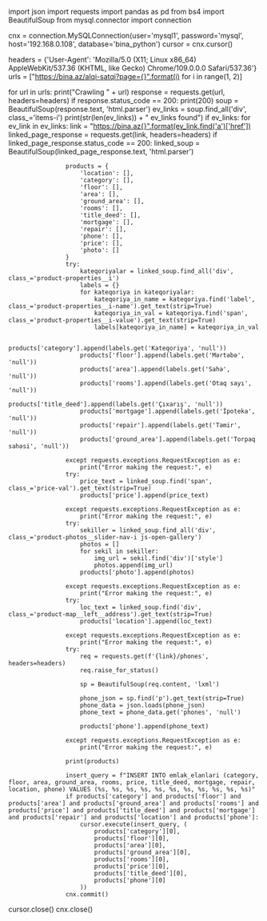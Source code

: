 import json
import requests
import pandas as pd
from bs4 import BeautifulSoup
from mysql.connector import connection

cnx = connection.MySQLConnection(user='mysql1', password='mysql', host='192.168.0.108', database='bina_python')
cursor = cnx.cursor()

headers = {'User-Agent': 'Mozilla/5.0 (X11; Linux x86_64) AppleWebKit/537.36 (KHTML, like Gecko) Chrome/109.0.0.0 Safari/537.36'}
urls = ["https://bina.az/alqi-satqi?page={}".format(i) for i in range(1, 2)]

for url in urls:
    print("Crawling " + url)
    response = requests.get(url, headers=headers)
    if response.status_code == 200:
        print(200)
        soup = BeautifulSoup(response.text, 'html.parser')
        ev_links = soup.find_all('div', class_='items-i')
        print(str(len(ev_links)) + " ev_links found")
        if ev_links:
            for ev_link in ev_links:
                link = "https://bina.az{}".format(ev_link.find('a')['href'])
                linked_page_response = requests.get(link, headers=headers)
                if linked_page_response.status_code == 200:
                    linked_soup = BeautifulSoup(linked_page_response.text, 'html.parser')

                    products = {
                        'location': [],
                        'category': [],
                        'floor': [],
                        'area': [],
                        'ground_area': [],
                        'rooms': [],
                        'title_deed': [],
                        'mortgage': [],
                        'repair': [],
                        'phone': [],
                        'price': [],
                        'photo': []
                    }
                    try:
                        kateqoriyalar = linked_soup.find_all('div', class_='product-properties__i')
                        labels = {}
                        for kateqoriya in kateqoriyalar:
                            kateqoriya_in_name = kateqoriya.find('label', class_='product-properties__i-name').get_text(strip=True)
                            kateqoriya_in_val = kateqoriya.find('span', class_='product-properties__i-value').get_text(strip=True)
                            labels[kateqoriya_in_name] = kateqoriya_in_val

                        products['category'].append(labels.get('Kateqoriya', 'null'))
                        products['floor'].append(labels.get('Mərtəbə', 'null'))
                        products['area'].append(labels.get('Sahə', 'null'))
                        products['rooms'].append(labels.get('Otaq sayı', 'null'))
                        products['title_deed'].append(labels.get('Çıxarış', 'null'))
                        products['mortgage'].append(labels.get('İpoteka', 'null'))
                        products['repair'].append(labels.get('Təmir', 'null'))
                        products['ground_area'].append(labels.get('Torpaq sahəsi', 'null'))

                    except requests.exceptions.RequestException as e:
                        print("Error making the request:", e)
                    try:
                        price_text = linked_soup.find('span', class_='price-val').get_text(strip=True)
                        products['price'].append(price_text)

                    except requests.exceptions.RequestException as e:
                        print("Error making the request:", e)
                    try:
                        sekiller = linked_soup.find_all('div', class_='product-photos__slider-nav-i js-open-gallery')
                        photos = []
                        for sekil in sekiller:
                            img_url = sekil.find('div')['style']
                            photos.append(img_url)
                        products['photo'].append(photos)

                    except requests.exceptions.RequestException as e:
                        print("Error making the request:", e)
                    try:
                        loc_text = linked_soup.find('div', class_='product-map__left__address').get_text(strip=True)
                        products['location'].append(loc_text)

                    except requests.exceptions.RequestException as e:
                        print("Error making the request:", e)
                    try:
                        req = requests.get(f'{link}/phones', headers=headers)
                        req.raise_for_status()

                        sp = BeautifulSoup(req.content, 'lxml')

                        phone_json = sp.find('p').get_text(strip=True)
                        phone_data = json.loads(phone_json)
                        phone_text = phone_data.get('phones', 'null')

                        products['phone'].append(phone_text)

                    except requests.exceptions.RequestException as e:
                        print("Error making the request:", e)

                    print(products)

                    insert_query = f"INSERT INTO emlak_elanlari (category, floor, area, ground_area, rooms, price, title_deed, mortgage, repair, location, phone) VALUES (%s, %s, %s, %s, %s, %s, %s, %s, %s, %s, %s)"
                    if products['category'] and products['floor'] and products['area'] and products['ground_area'] and products['rooms'] and products['price'] and products['title_deed'] and products['mortgage'] and products['repair'] and products['location'] and products['phone']:
                        cursor.execute(insert_query, (
                            products['category'][0],
                            products['floor'][0],
                            products['area'][0],
                            products['ground_area'][0],
                            products['rooms'][0],
                            products['price'][0],
                            products['title_deed'][0],
                            products['phone'][0]
                        ))
                    cnx.commit()

cursor.close()
cnx.close()
